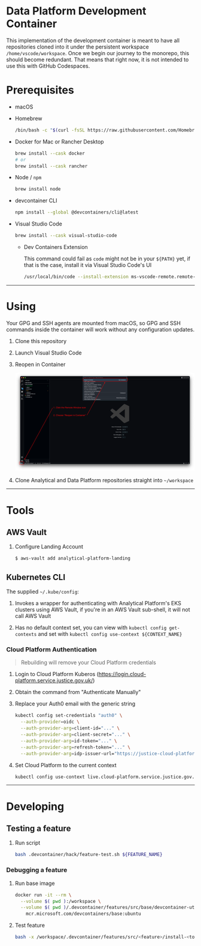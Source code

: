  <!-- markdownlint-disable -->

# Data Platform Development Container

This implementation of the development container is meant to have all repositories cloned into it under the persistent workspace `/home/vscode/workspace`. Once we begin our journey to the monorepo, this should become redundant. That means that right now, it is not intended to use this with GitHub Codespaces.

# Prerequisites

- macOS

- Homebrew

  ```bash
  /bin/bash -c "$(curl -fsSL https://raw.githubusercontent.com/Homebrew/install/HEAD/install.sh)"
  ```

- Docker for Mac or Rancher Desktop

  ```bash
  brew install --cask docker
  # or
  brew install --cask rancher
  ```

- Node / `npm`

  ```bash
  brew install node
  ```

- devcontainer CLI

  ```bash
  npm install --global @devcontainers/cli@latest
  ```

- Visual Studio Code

  ```bash
  brew install --cask visual-studio-code
  ```

  - Dev Containers Extension

    This command could fail as `code` might not be in your `${PATH}` yet, if that is the case, install it via Visual Studio Code's UI

    ```bash
    /usr/local/bin/code --install-extension ms-vscode-remote.remote-containers
    ```

---

# Using

Your GPG and SSH agents are mounted from macOS, so GPG and SSH commands inside the container will work without any configuration updates.

1. Clone this repository

1. Launch Visual Studio Code

1. Reopen in Container

   ![image info](./img/vscode-devcontainer-ui.png)

1. Clone Analytical and Data Platform repositories straight into `~/workspace`

---

# Tools

## AWS Vault

1. Configure Landing Account

   ```bash
   $ aws-vault add analytical-platform-landing
   ```

## Kubernetes CLI

The supplied `~/.kube/config`:

1. Invokes a wrapper for authenticating with Analytical Platform's EKS clusters using AWS Vault, if you're in an AWS Vault sub-shell, it will not call AWS Vault

1. Has no default context set, you can view with `kubectl config get-contexts` and set with `kubectl config use-context ${CONTEXT_NAME}`

### Cloud Platform Authentication

> Rebuilding will remove your Cloud Platform credentials

1. Login to Cloud Platform Kuberos (https://login.cloud-platform.service.justice.gov.uk/)

1. Obtain the command from "Authenticate Manually"

1. Replace your Auth0 email with the generic string

   ```bash
   kubectl config set-credentials "auth0" \
     --auth-provider=oidc \
     --auth-provider-arg=client-id="..." \
     --auth-provider-arg=client-secret="..." \
     --auth-provider-arg=id-token="..." \
     --auth-provider-arg=refresh-token="..." \
     --auth-provider-arg=idp-issuer-url="https://justice-cloud-platform.eu.auth0.com/"
   ```

1. Set Cloud Platform to the current context

   ```bash
   kubectl config use-context live.cloud-platform.service.justice.gov.uk
   ```

---

# Developing

## Testing a feature

1. Run script

   ```bash
   bash .devcontainer/hack/feature-test.sh ${FEATURE_NAME}
   ```

### Debugging a feature

1. Run base image

   ```bash
   docker run -it --rm \
     --volume $( pwd ):/workspace \
     --volume $( pwd )/.devcontainer/features/src/base/devcontainer-utils:/usr/local/bin/devcontainer-utils \
       mcr.microsoft.com/devcontainers/base:ubuntu
   ```

1. Test feature

   ```bash
   bash -x /workspace/.devcontainer/features/src/<feature>/install-<tool>.sh
   ```
